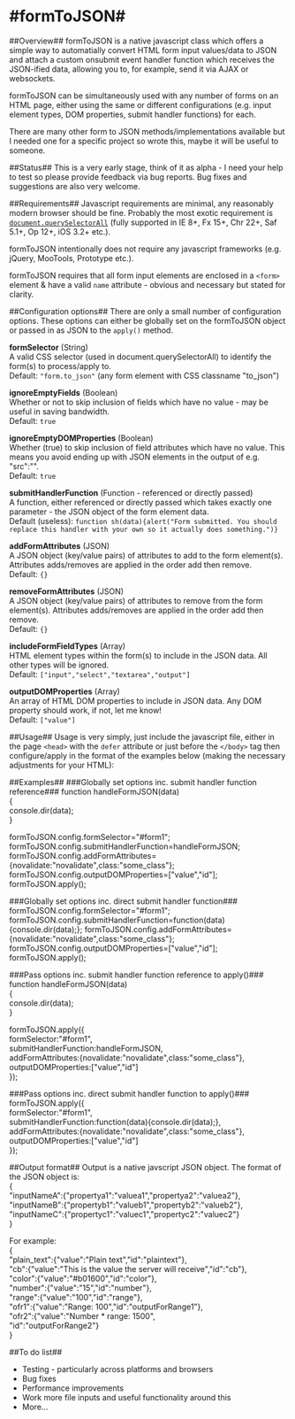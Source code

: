 #formToJSON#
=======
##Overview##
formToJSON is a native javascript class which offers a simple way to automatially convert HTML form input values/data to JSON and attach a custom onsubmit event handler function which receives the JSON-ified data, allowing you to, for example, send it via AJAX or websockets.

formToJSON can be simultaneously used with any number of forms on an HTML page, either using the same or different configurations (e.g. input element types, DOM properties, submit handler functions) for each.

There are many other form to JSON methods/implementations available but I needed one for a specific project so wrote this, maybe it will be useful to someone.

##Status##
This is a very early stage, think of it as alpha - I need your help to test so please provide feedback via bug reports. Bug fixes and suggestions are also very welcome.

##Requirements##
Javascript requirements are minimal, any reasonably modern browser should be fine. Probably the most exotic requirement is [`document.querySelectorAll`](http://caniuse.com/#feat=queryselector) (fully supported in IE 8+, Fx 15+, Chr 22+, Saf 5.1+, Op 12+, iOS 3.2+ etc.).

formToJSON intentionally does not require any javascript frameworks (e.g. jQuery, MooTools, Prototype etc.). 

formToJSON requires that all form input elements are enclosed in a `<form>` element & have a valid `name` attribute - obvious and necessary but stated for clarity.

##Configuration options##
There are only a small number of configuration options. These options can either be globally set on the formToJSON object or passed in as JSON to the `apply()` method.

**formSelector** (String)  
A valid CSS selector (used in document.querySelectorAll) to identify the form(s) to process/apply to.    
Default: `"form.to_json"` (any form element with CSS classname "to_json")

**ignoreEmptyFields** (Boolean)  
Whether or not to skip inclusion of fields which have no value - may be useful in saving bandwidth.    
Default: `true`
		
**ignoreEmptyDOMProperties** (Boolean)  
Whether (true) to skip inclusion of field attributes which have no value. This means you avoid ending up with JSON elements in the output of e.g. "src":"".   
Default: `true`

**submitHandlerFunction** (Function - referenced or directly passed)  
A function, either referenced or directly passed which takes exactly one parameter - the JSON object of the form element data.  
Default (useless): `function sh(data){alert("Form submitted. You should replace this handler with your own so it actually does something.")}`

**addFormAttributes** (JSON)  
A JSON object (key/value pairs) of attributes to add to the form element(s). Attributes adds/removes are applied in the order add then remove.   
Default: `{}`

**removeFormAttributes** (JSON)  
A JSON object (key/value pairs) of attributes to remove from the form element(s). Attributes adds/removes are applied in the order add then remove.  
Default: `{}`

**includeFormFieldTypes** (Array)  
HTML element types within the form(s) to include in the JSON data. All other types will be ignored.    
Default: `["input","select","textarea","output"]`

**outputDOMProperties** (Array)  
An array of HTML DOM properties to include in JSON data. Any DOM property should work, if not, let me know!  
Default: `["value"]`

##Usage##
Usage is very simply, just include the javascript file, either in the page `<head>` with the `defer` attribute or just before the `</body>` tag then configure/apply in the format of the examples below (making the necessary adjustments for your HTML):

##Examples##
###Globally set options inc. submit handler function reference###
function handleFormJSON(data)  
{  
console.dir(data);  
}  

formToJSON.config.formSelector="#form1";  
formToJSON.config.submitHandlerFunction=handleFormJSON;  
formToJSON.config.addFormAttributes={novalidate:"novalidate",class:"some_class"};  
formToJSON.config.outputDOMProperties=["value","id"];  
formToJSON.apply();

###Globally set options inc. direct submit handler function###
formToJSON.config.formSelector="#form1";  
formToJSON.config.submitHandlerFunction=function(data){console.dir(data);};
formToJSON.config.addFormAttributes={novalidate:"novalidate",class:"some_class"};  
formToJSON.config.outputDOMProperties=["value","id"];  
formToJSON.apply();

###Pass options inc. submit handler function reference to apply()###
function handleFormJSON(data)  
{  
console.dir(data);  
}  

formToJSON.apply({  
	formSelector:"#form1",  
	submitHandlerFunction:handleFormJSON,  
	addFormAttributes:{novalidate:"novalidate",class:"some_class"},  
	outputDOMProperties:["value","id"]  
});  

###Pass options inc. direct submit handler function to apply()###
formToJSON.apply({  
	formSelector:"#form1",  
	submitHandlerFunction:function(data){console.dir(data);},  
	addFormAttributes:{novalidate:"novalidate",class:"some_class"},  
	outputDOMProperties:["value","id"]  
}); 

##Output format##
Output is a native javscript JSON object. The format of the JSON object is:  
{  
"inputNameA":{"propertya1":"valuea1","propertya2":"valuea2"},  
"inputNameB":{"propertyb1":"valueb1","propertyb2":"valueb2"},  
"inputNameC":{"propertyc1":"valuec1","propertyc2":"valuec2"}  
}  

For example:  
{  
"plain_text":{"value":"Plain text","id":"plaintext"},  
"cb":{"value":"This is the value the server will receive","id":"cb"},  
"color":{"value":"#b01600","id":"color"},  
"number":{"value":"15","id":"number"},  
"range":{"value":"100","id":"range"},  
"ofr1":{"value":"Range: 100","id":"outputForRange1"},  
"ofr2":{"value":"Number * range: 1500",  
"id":"outputForRange2"}  
}

##To do list##
* Testing - particularly across platforms and browsers
* Bug fixes
* Performance improvements
* Work more file inputs and useful functionality around this
* More…